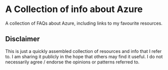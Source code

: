 # A Collection of info about Azure
A collection of FAQs about Azure, including links to my favourite resources.

## Disclaimer

This is just a quickly assembled collection of resources and info that I refer to. I am sharing it publicly in the hope that others may find it useful. I do not necessarily agree / endorse the opinions or patterns referred to.
